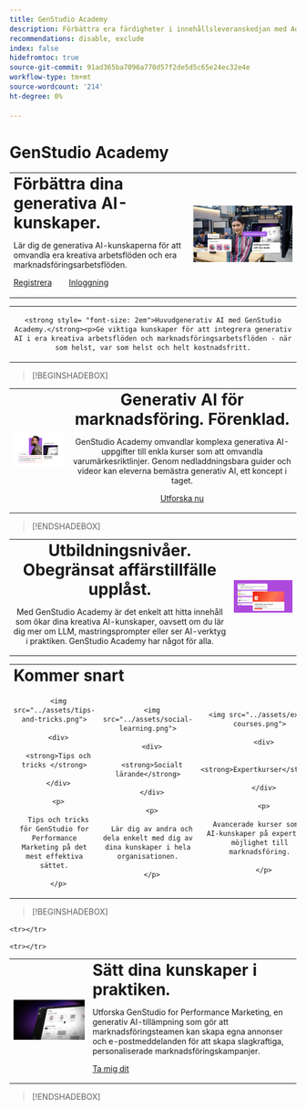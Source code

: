 ```yaml
---
title: GenStudio Academy
description: Förbättra era färdigheter i innehållsleveranskedjan med Adobe GenStudio Academy
recommendations: disable, exclude
index: false
hidefromtoc: true
source-git-commit: 91ad365ba7096a770d57f2de5d5c65e24ec32e4e
workflow-type: tm+mt
source-wordcount: '214'
ht-degree: 0%

---
```


# GenStudio Academy

<table>

 <tr style= "border: 0;">

  <td> <strong style= "font-size: 2em">Förbättra dina generativa AI-kunskaper.  </strong><p>Lär dig de generativa AI-kunskaperna för att omvandla era kreativa arbetsflöden och era marknadsföringsarbetsflöden. <p><a href="https://learningmanager.adobe.com/accountiplogin?ipId=16970&amp;accesskey=c4988oojirhb5" rel="noreferrer" target="_blank" class="spectrum-Button spectrum-Button--fill spectrum-Button--accent spectrum-Button--sizeM"><span class="spectrum-Button-label has-no-wrap">Registrera</span></a>          <a href="https://genstudioacademy.adobelearningmanager.com/" rel="noreferrer" target="_blank" class="spectrum-Button spectrum-Button--fill spectrum-Button--accent spectrum-Button--sizeM"><span class="spectrum-Button-label has-no-wrap">Inloggning</span></a></td>

  <td><img src="../assets/elevate-your-generative-ai-knowledge.png"></td>

 </tr>

</table>

<table>

 <tr style= "border: 0;">

  <td align="center">

    <strong style= "font-size: 2em">Huvudgenerativ AI med GenStudio Academy.</strong><p>Ge viktiga kunskaper för att integrera generativ AI i era kreativa arbetsflöden och marknadsföringsarbetsflöden - när som helst, var som helst och helt kostnadsfritt.

  </td>

 </tr>

</table>

>[!BEGINSHADEBOX]

<table>

 <tr style= "border: 0;">

  <td><img src="../assets/generative-ai-for-marketing-simplified.png"></td>

  <td align="center"> <strong style= "font-size: 2em">Generativ AI för marknadsföring. Förenklad.</strong><p> GenStudio Academy omvandlar komplexa generativa AI-uppgifter till enkla kurser som att omvandla varumärkesriktlinjer. Genom nedladdningsbara guider och videor kan eleverna bemästra generativ AI, ett koncept i taget.<p><a href="https://learningmanager.adobe.com/accountiplogin?ipId=16970&amp;accesskey=c4988oojirhb5" rel="noreferrer" target="_blank" class="spectrum-Button spectrum-Button--fill spectrum-Button--accent spectrum-Button--sizeM"><span class="spectrum-Button-label has-no-wrap">Utforska nu</span></a></td>

 </tr>

</table>

>[!ENDSHADEBOX]

<table>

 <tr style= "border: 0;">

  <td align="center"> <strong style= "font-size: 2em">Utbildningsnivåer. Obegränsat affärstillfälle upplåst.</strong><p>Med GenStudio Academy är det enkelt att hitta innehåll som ökar dina kreativa AI-kunskaper, oavsett om du lär dig mer om LLM, mastringsprompter eller ser AI-verktyg i praktiken. GenStudio Academy har något för alla.</td>

  <td><img src="../assets/levels-of-learning.png"></td>

 </tr>

</table>


<table>

 <tr style= "border: 0;colspan: 3;">

  <td colspan="3"> <strong style= "font-size: 2em;">Kommer snart</strong></td>

 </tr> 

 <tr style= "border: 0;colspan: 3;"> 

   <td align="Center">

      <img src="../assets/tips-and-tricks.png">

      <div>

      <strong>Tips och tricks </strong>

      </div>

      <p>

      Tips och tricks för GenStudio for Performance Marketing på det mest effektiva sättet.

      </p>

   </td>

   <td align="Center">

      <img src="../assets/social-learning.png">

      <div>

      <strong>Socialt lärande</strong>

      </div>

      <p>

      Lär dig av andra och dela enkelt med dig av dina kunskaper i hela organisationen.

      </p>

   </td>

   <td align="Center">

      <img src="../assets/expert-courses.png">

      <div>

      <strong>Expertkurser</strong>

      </div>

      <p>

      Avancerade kurser som ger AI-kunskaper på expertnivå möjlighet till marknadsföring.

      </p>

   </td>

 </tr>

</table>

>[!BEGINSHADEBOX]

<table>

    <tr></tr>

 <tr style= "border: 0;">

 <td><img src="../assets/put-your-learnings-into-practice.png"></td>

  <td> <strong style= "font-size: 2em">Sätt dina kunskaper i praktiken.</strong><p>Utforska GenStudio for Performance Marketing, en generativ AI-tillämpning som gör att marknadsföringsteamen kan skapa egna annonser och e-postmeddelanden för att skapa slagkraftiga, personaliserade marknadsföringskampanjer.<p><a href="https://business.adobe.com/products/genstudio-for-performance-marketing.html" rel="noreferrer" target="_blank" class="spectrum-Button spectrum-Button--fill spectrum-Button--accent spectrum-Button--sizeM"><span class="spectrum-Button-label has-no-wrap">Ta mig dit</span></a></td>

 </tr>

    <tr></tr>

</table>

>[!ENDSHADEBOX]